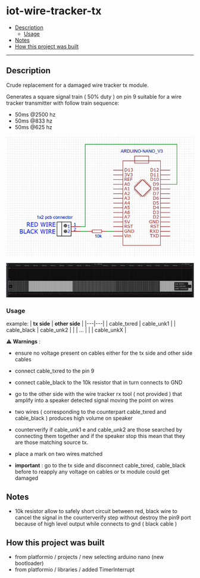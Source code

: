 # iot-wire-tracker-tx

<!-- TOC -->
* [Description](#description)
  + [Usage](#usage)
* [Notes](#notes)
* [How this project was built](#how-this-project-was-built)
<!-- TOCEND -->

<hr/>

## Description

Crude replacement for a damaged wire tracker tx module.

Generates a square signal train ( 50% duty ) on pin 9 suitable for a wire tracker transmitter with follow train sequence:
- 50ms @2500 hz
- 50ms @833 hz
- 50ms @625 hz

![](doc/schematic.png)

![](doc/tx-signal.png)

### Usage

example:
| **tx side** | **other side** |
|---|---|
| cable_txred | cable_unk1 |
| cable_black | cable_unk2 |
|  | ... |
|  | cable_unkX |

:warning: **Warnings** :
- ensure no voltage present on cables either for the tx side and other side cables

- connect cable_txred to the pin 9
- connect cable_black to the 10k resistor that in turn connects to GND 
- go to the other side with the wire tracker rx tool ( not provided ) that amplify into a speaker detected signal moving the point on wires
- two wires ( corresponding to the counterpart cable_txred and cable_black ) produces high volume on speaker
- counterverify if cable_unk1 e and cable_unk2 are those searched by connecting them together and if the speaker stop this mean that they are those matching source tx.
- place a mark on two wires matched
- **important** : go to the tx side and disconnect cable_txred, cable_black before to reapply any voltage on cables or tx module could get damaged

## Notes
- 10k resistor allow to safely short circuit between red, black wire to cancel the signal in the counterverify step without destroy the pin9 port because of high level output while connects to gnd ( black cable )

## How this project was built

- from platformio / projects / new selecting arduino nano (new bootloader)
- from platformio / libraries / added TimerInterrupt
